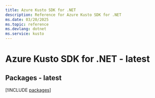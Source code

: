 ```yaml
---
title: Azure Kusto SDK for .NET
description: Reference for Azure Kusto SDK for .NET
ms.date: 03/20/2025
ms.topic: reference
ms.devlang: dotnet
ms.service: kusto
---
```

# Azure Kusto SDK for .NET - latest
## Packages - latest
[!INCLUDE [packages](kusto-index.md)]